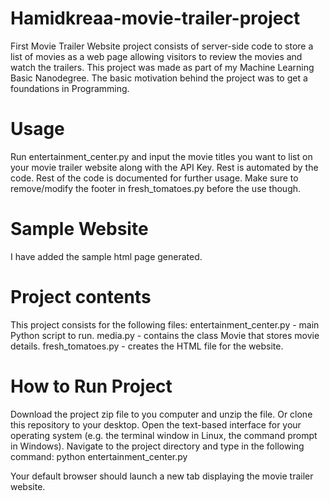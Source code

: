 # Hamidkreaa-movie-trailer-project
First Movie Trailer Website project consists of server-side code to store a list of movies as a web page allowing visitors to review the movies and watch the trailers.
This project was made as part of my Machine Learning Basic Nanodegree.
The basic motivation behind the project was to get a foundations in Programming.
# Usage
Run entertainment_center.py and input the movie titles you want to list on your movie trailer website along with the API Key. Rest is automated by the code.
Rest of the code is documented for further usage. Make sure to remove/modify the footer in fresh_tomatoes.py before the use though.
# Sample Website
I have added the sample html page generated.


# Project contents
This project consists for the following files:
    entertainment_center.py - main Python script to run.
    media.py - contains the class Movie that stores movie details.
    fresh_tomatoes.py - creates the HTML file for the website.
    
# How to Run Project
Download the project zip file to you computer and unzip the file. Or clone this repository to your desktop.
Open the text-based interface for your operating system (e.g. the terminal window in Linux, the command prompt in Windows).
Navigate to the project directory and type in the following command:
python entertainment_center.py

Your default browser should launch a new tab displaying the movie trailer website.
